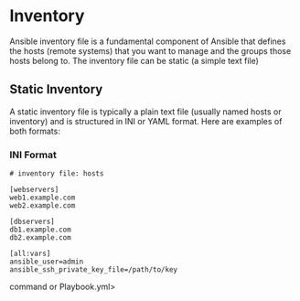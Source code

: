 # Inventory 

Ansible inventory file is a fundamental component of Ansible that defines the hosts (remote systems) that you want to manage and the groups those hosts belong to. The inventory file can be static (a simple text file) 
## Static Inventory

A static inventory file is typically a plain text file (usually named hosts or inventory) and is structured in INI or YAML format. Here are examples of both formats:

### INI Format

```
# inventory file: hosts

[webservers]
web1.example.com
web2.example.com

[dbservers]
db1.example.com
db2.example.com

[all:vars]
ansible_user=admin
ansible_ssh_private_key_file=/path/to/key
```

 command or Playbook.yml>
```

